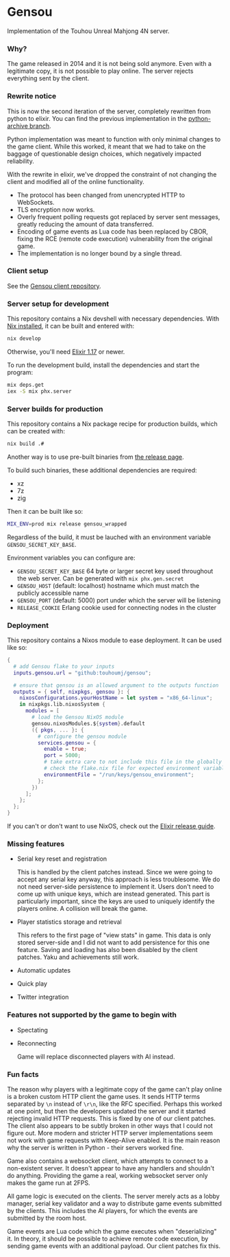# Gensou
Implementation of the Touhou Unreal Mahjong 4N server.

### Why?
The game released in 2014 and it is not being sold anymore.
Even with a legitimate copy, it is not possible to play online.
The server rejects everything sent by the client.

### Rewrite notice
This is now the second iteration of the server, completely rewritten from python to elixir. You can find the previous implementation in the [python-archive branch](https://github.com/touhoumj/gensou/tree/python-archive).

Python implementation was meant to function with only minimal changes to the game client.
While this worked, it meant that we had to take on the baggage of questionable design choices, which negatively impacted reliability.

With the rewrite in elixir, we've dropped the constraint of not changing the client and modified all of the online functionality.
- The protocol has been changed from unencrypted HTTP to WebSockets.
- TLS encryption now works.
- Overly frequent polling requests got replaced by server sent messages, greatly reducing the amount of data transferred.
- Encoding of game events as Lua code has been replaced by CBOR, fixing the RCE (remote code execution) vulnerability from the original game.
- The implementation is no longer bound by a single thread.

### Client setup
See the [Gensou client repository](https://github.com/touhoumj/gensou-client).

### Server setup for development
This repository contains a Nix devshell with necessary dependencies. With [Nix installed](https://nixos.org/download/#download-nix), it can be built and entered with:

```sh
nix develop
```

Otherwise, you'll need [Elixir 1.17](https://elixir-lang.org/install.html) or newer.

To run the development build, install the dependencies and start the program:

```sh
mix deps.get
iex -S mix phx.server
```

### Server builds for production
This repository contains a Nix package recipe for production builds, which can be created with:

```sh
nix build .#
```

Another way is to use pre-built binaries from [the release page](https://github.com/touhoumj/gensou/releases).

To build such binaries, these additional dependencies are required:
- xz
- 7z
- zig

Then it can be built like so:

```sh
MIX_ENV=prod mix release gensou_wrapped
```

Regardless of the build, it must be lauched with an environment variable `GENSOU_SECRET_KEY_BASE`.

Environment variables you can configure are:
- `GENSOU_SECRET_KEY_BASE` 64 byte or larger secret key used throughout the web server. Can be generated with `mix phx.gen.secret`
- `GENSOU_HOST` (default: localhost) hostname which must match the publicly accessible name
- `GENSOU_PORT` (default: 5000) port under which the server will be listening
- `RELEASE_COOKIE` Erlang cookie used for connecting nodes in the cluster

### Deployment
This repository contains a Nixos module to ease deployment. It can be used like so:

```nix
{
  # add Gensou flake to your inputs
  inputs.gensou.url = "github:touhoumj/gensou";

  # ensure that gensou is an allowed argument to the outputs function
  outputs = { self, nixpkgs, gensou }: {
    nixosConfigurations.yourHostName = let system = "x86_64-linux";
    in nixpkgs.lib.nixosSystem {
      modules = [
        # load the Gensou NixOS module
        gensou.nixosModules.${system}.default
        ({ pkgs, ... }: {
          # configure the gensou module
          services.gensou = {
            enable = true;
            port = 5000;
            # take extra care to not include this file in the globally readable /nix/store
            # check the flake.nix file for expected environment variables
            environmentFile = "/run/keys/gensou_environment";
          };
        })
      ];
    };
  };
}
```

If you can't or don't want to use NixOS, check out the [Elixir release guide](https://hexdocs.pm/mix/Mix.Tasks.Release.html).

### Missing features
- Serial key reset and registration

  This is handled by the client patches instead. Since we were going to accept any serial key anyway, this approach is less troublesome. We do not need server-side persistence to implement it. Users don't need to come up with unique keys, which are instead generated. This part is particularly important, since the keys are used to uniquely identify the players online. A collision will break the game.

- Player statistics storage and retrieval

  This refers to the first page of "view stats" in game. This data is only stored server-side and I did not want to add persistence for this one feature. Saving and loading has also been disabled by the client patches. Yaku and achievements still work.

- Automatic updates
- Quick play
- Twitter integration

### Features not supported by the game to begin with
- Spectating
- Reconnecting

  Game will replace disconnected players with AI instead.

### Fun facts
The reason why players with a legitimate copy of the game can't play online is a broken custom HTTP client the game uses.
It sends HTTP terms separated by `\n` instead of `\r\n`, like the RFC specified.
Perhaps this worked at one point, but then the developers updated the server and it started rejecting invalid HTTP requests.
This is fixed by one of our client patches.
The client also appears to be subtly broken in other ways that I could not figure out. More modern and stricter HTTP server implementations seem not work with game requests with Keep-Alive enabled.
It is the main reason why the server is written in Python - their servers worked fine.

Game also contains a websocket client, which attempts to connect to a non-existent server. It doesn't appear to have any handlers and shouldn't do anything. Providing the game a real, working websocket server only makes the game run at 2FPS.

All game logic is executed on the clients. The server merely acts as a lobby manager, serial key validator and a way to distribute game events submitted by the clients. This includes the AI players, for which the events are submitted by the room host.

Game events are Lua code which the game executes when "deserializing" it. In theory, it should be possible to achieve remote code execution, by sending game events with an additional payload. Our client patches fix this.
